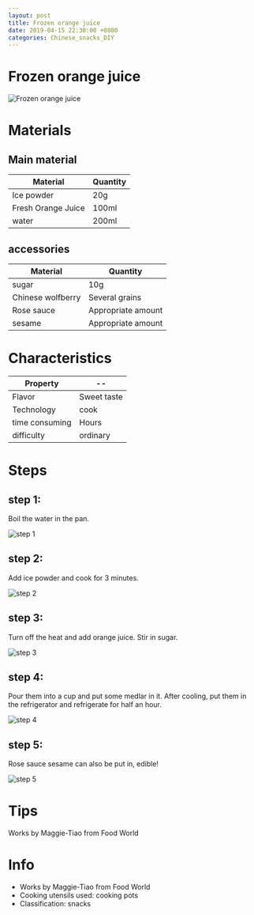 ```yaml
---
layout: post
title: Frozen orange juice
date: 2019-04-15 22:30:00 +0800
categories: Chinese_snacks_DIY
---
```


# Frozen orange juice

![Frozen orange juice]({{site.baseurl}}/img/429093/429093.jpg)

# Materials


## Main material

Material|Quantity
--|--
Ice powder|20g
Fresh Orange Juice|100ml
water|200ml

## accessories

Material|Quantity
--|--
sugar|10g
Chinese wolfberry|Several grains
Rose sauce|Appropriate amount
sesame|Appropriate amount

# Characteristics

Property|--
--|--
Flavor|Sweet taste
Technology|cook
time consuming|Hours
difficulty|ordinary

# Steps

## step 1:

Boil the water in the pan.

![step 1]({{site.baseurl}}/img/429093/1.jpg)

## step 2:

Add ice powder and cook for 3 minutes.

![step 2]({{site.baseurl}}/img/429093/2.jpg)

## step 3:

Turn off the heat and add orange juice. Stir in sugar.

![step 3]({{site.baseurl}}/img/429093/3.jpg)

## step 4:

Pour them into a cup and put some medlar in it. After cooling, put them in the refrigerator and refrigerate for half an hour.

![step 4]({{site.baseurl}}/img/429093/4.jpg)

## step 5:

Rose sauce sesame can also be put in, edible!

![step 5]({{site.baseurl}}/img/429093/5.jpg)

# Tips

Works by Maggie-Tiao from Food World

# Info

- Works by Maggie-Tiao from Food World
- Cooking utensils used: cooking pots
- Classification: snacks